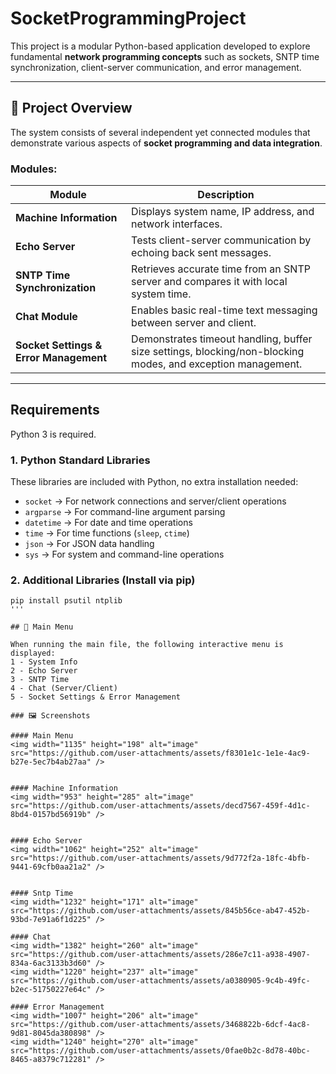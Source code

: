 # SocketProgrammingProject

This project is a modular Python-based application developed to explore fundamental **network programming concepts** such as sockets, SNTP time synchronization, client-server communication, and error management.

---

## 📘 Project Overview

The system consists of several independent yet connected modules that demonstrate various aspects of **socket programming and data integration**.

### Modules:

| Module | Description |
|--------|--------------|
| **Machine Information** | Displays system name, IP address, and network interfaces. |
| **Echo Server** | Tests client-server communication by echoing back sent messages. |
| **SNTP Time Synchronization** | Retrieves accurate time from an SNTP server and compares it with local system time. |
| **Chat Module** | Enables basic real-time text messaging between server and client. |
| **Socket Settings & Error Management** | Demonstrates timeout handling, buffer size settings, blocking/non-blocking modes, and exception management. |

---
## Requirements

Python 3 is required.  

### 1. Python Standard Libraries  
These libraries are included with Python, no extra installation needed:  
- `socket` → For network connections and server/client operations  
- `argparse` → For command-line argument parsing  
- `datetime` → For date and time operations  
- `time` → For time functions (`sleep`, `ctime`)  
- `json` → For JSON data handling  
- `sys` → For system and command-line operations  

### 2. Additional Libraries (Install via pip)  
```
pip install psutil ntplib
'''

## 🧩 Main Menu

When running the main file, the following interactive menu is displayed:
1 - System Info
2 - Echo Server
3 - SNTP Time
4 - Chat (Server/Client)
5 - Socket Settings & Error Management

### 🖼️ Screenshots

#### Main Menu
<img width="1135" height="198" alt="image" src="https://github.com/user-attachments/assets/f8301e1c-1e1e-4ac9-b27e-5ec7b4ab27aa" />


#### Machine Information
<img width="953" height="285" alt="image" src="https://github.com/user-attachments/assets/decd7567-459f-4d1c-8bd4-0157bd56919b" />


#### Echo Server
<img width="1062" height="252" alt="image" src="https://github.com/user-attachments/assets/9d772f2a-18fc-4bfb-9441-69cfb0aa21a2" />


#### Sntp Time
<img width="1232" height="171" alt="image" src="https://github.com/user-attachments/assets/845b56ce-ab47-452b-93bd-7e91a6f1d225" />

#### Chat
<img width="1382" height="260" alt="image" src="https://github.com/user-attachments/assets/286e7c11-a938-4907-834a-6ac3133b3d60" />
<img width="1220" height="237" alt="image" src="https://github.com/user-attachments/assets/a0380905-9c4b-49fc-b2ec-51750227e64c" />

#### Error Management 
<img width="1007" height="206" alt="image" src="https://github.com/user-attachments/assets/3468822b-6dcf-4ac8-9d81-8045da380898" />
<img width="1240" height="270" alt="image" src="https://github.com/user-attachments/assets/0fae0b2c-8d78-40bc-8465-a8379c712281" />




